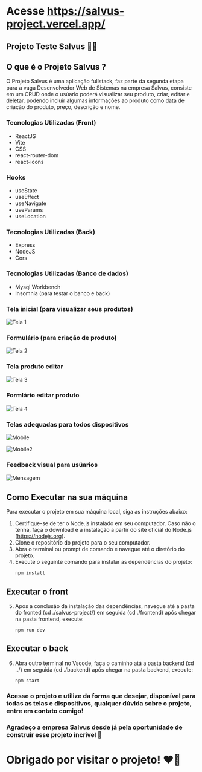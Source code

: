 # Acesse https://salvus-project.vercel.app/

## Projeto Teste Salvus 🌿🏥

## O que é o Projeto Salvus ?

O Projeto Salvus é uma aplicação fullstack, faz parte da segunda etapa para a vaga Desenvolvedor Web de Sistemas na empresa Salvus, consiste em um CRUD onde o usúario poderá visualizar seu produto, criar, editar e deletar. podendo incluir algumas informações ao produto como data de criação do produto, preço, descrição e nome.

### Tecnologias Utilizadas (Front)

- ReactJS
- Vite
- CSS
- react-router-dom
- react-icons

### Hooks

- useState
- useEffect
- useNavigate
- useParams
- useLocation

### Tecnologias Utilizadas (Back)

- Express
- NodeJS
- Cors

### Tecnologias Utilizadas (Banco de dados)

- Mysql Workbench
- Insomnia (para testar o banco e back)

### Tela inicial (para visualizar seus produtos)

![Tela 1](https://github.com/user-attachments/assets/dbdd6d9a-6389-463f-8368-cf1e6148211b)

### Formulário (para criação de produto)

![Tela 2](https://github.com/user-attachments/assets/85097801-83d7-4613-b66e-b256101dddee)

### Tela produto editar

![Tela 3](https://github.com/user-attachments/assets/30bd2dfb-591a-4762-82fd-f614c0922ee2)

### Formlário editar produto

![Tela 4](https://github.com/user-attachments/assets/77ca0482-725f-4a08-b155-f777d090574a)

### Telas adequadas para todos dispositivos

![Mobile](https://github.com/user-attachments/assets/873cf2a7-a3b5-4998-aa4a-c410994621f3)

![Mobile2](https://github.com/user-attachments/assets/4f893c7b-5abb-4743-86da-b547b5b4b04e)

### Feedback visual para usúarios

![Mensagem](https://github.com/user-attachments/assets/e8dc1322-7d81-427a-abcb-a1894fae62c9)

## Como Executar na sua máquina

Para executar o projeto em sua máquina local, siga as instruções abaixo:

1. Certifique-se de ter o Node.js instalado em seu computador. Caso não o tenha, faça o download e a instalação a partir do site oficial do Node.js (https://nodejs.org).
2. Clone o repositório do projeto para o seu computador.
3. Abra o terminal ou prompt de comando e navegue até o diretório do projeto.
4. Execute o seguinte comando para instalar as dependências do projeto:
   ```
   npm install
   ```
## Executar o front 

5. Após a conclusão da instalação das dependências, navegue até a pasta do fronted (cd ./salvus-project/) em seguida (cd ./frontend)
após chegar na pasta frontend, execute:

   ```
   npm run dev
   ```
## Executar o back
6. Abra outro terminal no Vscode, faça o caminho atá a pasta backend (cd ../) em seguida (cd ./backend)
após chegar na pasta backend, execute:
   ```
   npm start
   ```
   
### Acesse o projeto e utilize da forma que desejar, disponível para todas as telas e dispositivos, qualquer dúvida sobre o projeto, entre em contato comigo!

### Agradeço a empresa Salvus desde já pela oportunidade de construir esse projeto incrível 💚
   
# Obrigado por visitar o projeto! ❤️💚

